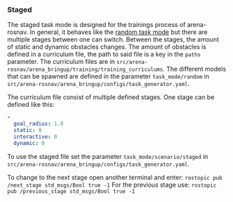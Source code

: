 ### Staged

The staged task mode is designed for the trainings process of arena-rosnav. In general, it behaves like the [random task mode](random.md) but there are multiple stages between one can switch. Between the stages, the amount of static and dynamic obstacles changes. The amount of obstacles is defined in a curriculum
file, the path to said file is a key in the `paths` parameter. The curriculum files are in `src/arena-rosnav/arena_bringup/training/training_curriculums`. The different models that can be spawned are defined in the parameter `task_mode/random` in `src/arena-rosnav/arena_bringup/configs/task_generator.yaml`.

The curriculum file consist of multiple defined stages. One stage can be defined like this:

```yaml
-
  goal_radius: 1.0
  static: 0
  interactive: 0
  dynamic: 0
```

To use the staged file set the parameter `task_mode/scenario/staged` in `src/arena-rosnav/arena_bringup/configs/task_generator.yaml`.

To change to the next stage open another terminal and enter: `rostopic pub /next_stage std_msgs/Bool true -1`
For the previous stage use: `rostopic pub /previous_stage std_msgs/Bool true -1`